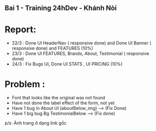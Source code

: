 ## Bai 1 - Training 24hDev - Khánh Nòi

# Report:

- 22/3 : Done UI HeaderNav ( responsive done) and Done UI Banner ( responsive done) and FEATURES (10%)
- 23/3 : Done UI FEATURES, Brands, About, Testimonial ( responsive done)
- 24/3 : Fix Bugs UI, Done UI STATS , UI PRICING (10%)

# Problem :

- Font that looks like the original was not found
- Have not done the label effect of the form, not yet
- Have 1 bug in About UI (aboutBelow_img) --> (Fix Done)
- Have 1 big bug Bg TestimonialBelow --> (Fix done)

p/s: Ảnh trang ở dạng link gốc
